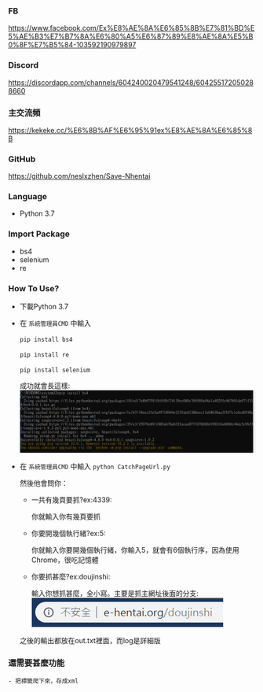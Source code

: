 ### FB
https://www.facebook.com/Ex%E8%AE%8A%E6%85%8B%E7%81%BD%E5%AE%B3%E7%B7%8A%E6%80%A5%E6%87%89%E8%AE%8A%E5%B0%8F%E7%B5%84-103592190979897

### Discord
https://discordapp.com/channels/604240020479541248/604255172050288660

### 主交流頻
https://kekeke.cc/%E6%8B%AF%E6%95%91ex%E8%AE%8A%E6%85%8B

### GitHub
https://github.com/neslxzhen/Save-Nhentai

### Language
 - Python 3.7

### Import Package
 - bs4
 - selenium
 - re

### How To Use?
 - 下載Python 3.7
 - 在 `系統管理員CMD` 中輸入

    `pip install bs4`

    `pip install re`

    `pip install selenium`

    成功就會長這樣:
    ![Alt text](/doc/1.png)
-  在 `系統管理員CMD` 中輸入
    `python CatchPageUrl.py`

    然後他會問你：

    - 一共有幾頁要抓?ex:4339:
        
        你就輸入你有幾頁要抓

    - 你要開幾個執行緒?ex:5:
        
        你就輸入你要開幾個執行緒，你輸入5，就會有6個執行序，因為使用Chrome，很吃記憶體

    - 你要抓甚麼?ex:doujinshi:
        
        輸入你想抓甚麼，全小寫。主要是抓主網址後面的分支:
        ![Alt text](/doc/2.png)

    之後的輸出都放在out.txt裡面，而log是詳細版

### 還需要甚麼功能
    - 把標籤爬下來，存成xml

      